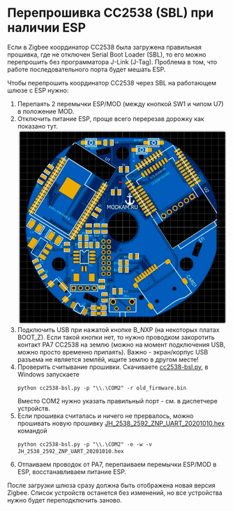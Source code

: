 # Перепрошивка CC2538 (SBL) при наличии ESP

Если в Zigbee координатор CC2538 была загружена правильная прошивка, где не отключен Serial Boot Loader (SBL), то его можно перепрошить без программатора J-Link (J-Tag).
Проблема в том, что работе последовательного порта будет мешать ESP.

Чтобы перепрошить координатор CC2538 через SBL на работающем шлюзе с ESP нужно:
1. Перепаять 2 перемычки ESP/MOD (между кнопкой SW1 и чипом U7) в положение MOD.
2. Отключить питание ESP, проще всего перерезав дорожку как показано тут.
![home](/img/disable_esp.jpg)
3. Подключить USB при нажатой кнопке B_NXP (на некоторых платах BOOT_Z). Если такой кнопки нет, то нужно проводком закоротить контакт PA7 CC2538 на землю (можно на момент подключения USB, можно просто временно припаять). Важно - экран/корпус USB разъема не является землёй, ищите землю в другом месте!
4. Проверить считывание прошивки. Скачиваете [cc2538-bsl.py](https://github.com/JelmerT/cc2538-bsl), в Windows запускаете 
	```
	python cc2538-bsl.py -p "\\.\COM2" -r old_firmware.bin
	```
	Вместо COM2 нужно указать правильный порт - см. в диспетчере устройств.
5. Если прошивка считалась и ничего не прервалось, можно прошивать новую прошивку [JH_2538_2592_ZNP_UART_20201010.hex](/rom/JH_2538_2592_ZNP_UART_20201010.hex) командой 
	```
	python cc2538-bsl.py -p "\\.\COM2" -e -w -v JH_2538_2592_ZNP_UART_20201010.hex
	```
6. Отпаиваем проводок от PA7, перепаиваем перемычки ESP/MOD в ESP, восстанавливаем питание ESP.

После загрузки шлюза сразу должна быть отображена новая версия Zigbee. Список устройств останется без изменений, но все устройства нужно будет переподключить заново.
